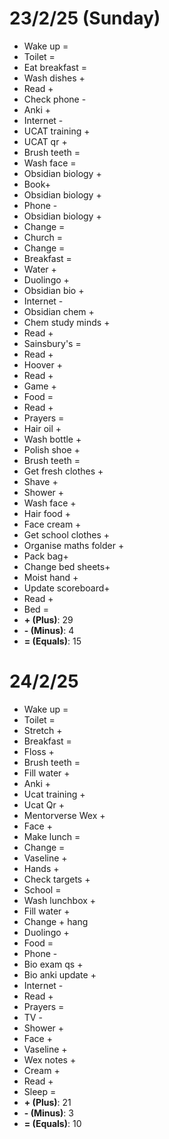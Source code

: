 # 23/2/25 (Sunday)
- Wake up =
- Toilet =
- Eat breakfast =
- Wash dishes +
- Read +
- Check phone -
- Anki +
- Internet -
- UCAT training +
- UCAT qr +
- Brush teeth =
- Wash face =
- Obsidian biology +
- Book+ 
- Obsidian biology +
- Phone -
- Obsidian biology +
- Change =
- Church =
- Change =
- Breakfast =
- Water +
- Duolingo +
- Obsidian bio +
- Internet -
- Obsidian chem +
- Chem study minds +
- Read +
- Sainsbury's =
- Read +
- Hoover +
- Read +
- Game +
- Food =
- Read +
- Prayers =
- Hair oil +
- Wash bottle +
- Polish shoe +
- Brush teeth =
- Get fresh clothes +
- Shave +
- Shower +
- Wash face +
- Hair food +
- Face cream +
- Get school clothes +
- Organise maths folder +
- Pack bag+
- Change bed sheets+
- Moist hand +
- Update scoreboard+
- Read +
- Bed =
- **+ (Plus)**: 29
- **- (Minus)**: 4
- **= (Equals)**: 15

# 24/2/25
- Wake up =
- Toilet =
- Stretch +
- Breakfast =
- Floss +
- Brush teeth =
- Fill water +
- Anki +
- Ucat training +
- Ucat Qr +
- Mentorverse Wex +
- Face +
- Make lunch =
- Change =
- Vaseline +
- Hands  +
- Check targets +
- School =
- Wash lunchbox + 
- Fill water +
- Change + hang
- Duolingo + 
- Food =
- Phone -
- Bio exam qs +
- Bio anki update +
- Internet  -
- Read +
- Prayers =
- TV -
- Shower +
- Face +
- Vaseline +
- Wex notes +
- Cream +
- Read + 
- Sleep =
- **+ (Plus)**: 21
- **- (Minus)**: 3
- **= (Equals)**: 10


